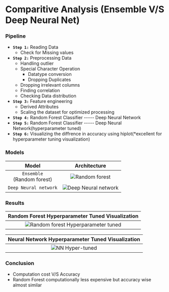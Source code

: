 # Comparitive Analysis (Ensemble V/S Deep Neural Net)

### Pipeline

* **`Step 1:`** Reading Data
    - Check for Missing values
* **`Step 2:`** Preprocessing Data
    - Handling outlier
    - Special Character Operation
		- Datatype conversion
		- Dropping Duplicates
    - Dropping irrelevant columns
    - Finding correlation
    - Checking Data distribution
* **`Step 3:`** Feature engineering
    - Derived Attributes
    - Scaling the dataset for optimized processing
* **`Step 4:`** Random Forest Classifier ----- Deep Neural Network
* **`Step 5:`** Random Forest Classifier ----- Deep Neural Network(hyperparameter tuned)
* **`Step 6:`** Visualizing the diffrence in accuracy using hiplot(*excellent for hyperparameter tuning visualization)

### Models 
|Model|Architecture|
|:---:|:---:|
|`Ensemble`<br>(Random forest)|![Random forest](https://user-images.githubusercontent.com/45566835/83410670-16af1f00-a417-11ea-934e-b8b8df3e4f8c.png)|
|`Deep Neural network`|![Deep Neural network](https://user-images.githubusercontent.com/45566835/83410674-1747b580-a417-11ea-934a-5e862bd69fc2.png)|

### Results

|Random Forest Hyperparameter Tuned Visualization|
|:---:|
|![Random forest Hyperparameter tuned](https://user-images.githubusercontent.com/45566835/83796982-2b531780-a6a2-11ea-824c-5fd72f999e87.JPG)|

|Neural Network Hyperparameter Tuned Visualization|
|:---:|
|![NN Hyper-tuned](https://user-images.githubusercontent.com/45566835/83797498-0a3ef680-a6a3-11ea-94a8-0ea5fe8b85dc.JPG)|

### Conclusion
* Computation cost V/S Accuracy 
* Random Forest computationally less expensive but accuracy wise almost similar
